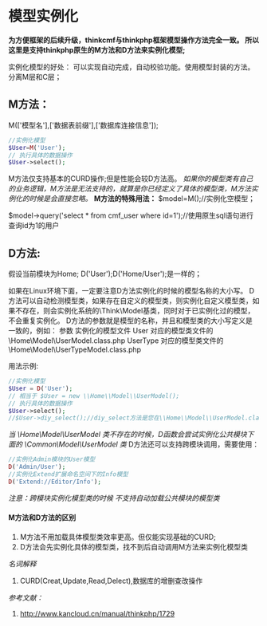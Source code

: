 # 模型实例化

**为方便框架的后续升级，thinkcmf与thinkphp框架模型操作方法完全一致。
所以这里是支持thinkphp原生的M方法和D方法来实例化模型;**

实例化模型的好处：
可以实现自动完成，自动校验功能。使用模型封装的方法。分离M层和C层；

## M方法：
M(['模型名'],['数据表前缀'],['数据库连接信息']);
```php
//实例化模型
$User=M('User');
// 执行具体的数据操作
$User->select();
```
M方法仅支持基本的CURD操作;但是性能会较D方法高。
*如果你的模型类有自己的业务逻辑，M方法是无法支持的，就算是你已经定义了具体的模型类，M方法实例化的时候是会直接忽略。*
**M方法的特殊用法：**
$model=M();//实例化空模型；

$model->query('select * from cmf_user where id=1');//使用原生sql语句进行查询id为1的用户

## D方法:
假设当前模块为Home;
D('User');D('Home/User');是一样的；

如果在Linux环境下面，一定要注意D方法实例化的时候的模型名称的大小写。
D方法可以自动检测模型类，如果存在自定义的模型类，则实例化自定义模型类，如果不存在，则会实例化系统的\\Think\\Model基类，同时对于已实例化过的模型，不会重复实例化。
D方法的参数就是模型的名称，并且和模型类的大小写定义是一致的，例如：
参数	实例化的模型文件
User	对应的模型类文件的 \Home\\Model\\UserModel.class.php
UserType	对应的模型类文件的 \\Home\\Model\\UserTypeModel.class.php

用法示例:
```php
//实例化模型
$User = D('User');
// 相当于 $User = new \\Home\\Model\\UserModel();
// 执行具体的数据操作
$User->select();
//$User->diy_select();//diy_select方法是您在\\Home\\Model\\UserModel.class.php中自定义的方法。
```

*当 \\Home\\Model\\UserModel 类不存在的时候，D函数会尝试实例化公共模块下面的 \\Common\\Model\\UserModel 类*
D方法还可以支持跨模块调用，需要使用：
```php
//实例化Admin模块的User模型
D('Admin/User');
//实例化Extend扩展命名空间下的Info模型
D('Extend://Editor/Info');
```

*注意：跨模块实例化模型类的时候 不支持自动加载公共模块的模型类*

#### M方法和D方法的区别
1. M方法不用加载具体模型类效率更高。但仅能实现基础的CURD;
2. D方法会先实例化具体的模型类，找不到后自动调用M方法来实例化模型类


*名词解释*
1. CURD(Creat,Update,Read,Delect),数据库的增删查改操作

*参考文献：*
1. http://www.kancloud.cn/manual/thinkphp/1729
